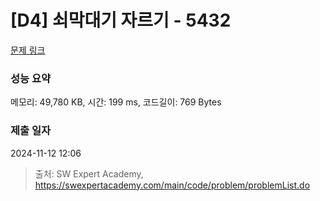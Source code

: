 # [D4] 쇠막대기 자르기 - 5432 

[문제 링크](https://swexpertacademy.com/main/code/problem/problemDetail.do?contestProbId=AWVl47b6DGMDFAXm) 

### 성능 요약

메모리: 49,780 KB, 시간: 199 ms, 코드길이: 769 Bytes

### 제출 일자

2024-11-12 12:06



> 출처: SW Expert Academy, https://swexpertacademy.com/main/code/problem/problemList.do